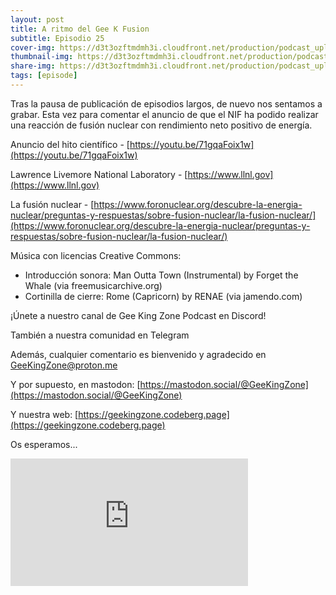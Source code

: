 ```yaml
---
layout: post
title: A ritmo del Gee K Fusion
subtitle: Episodio 25
cover-img: https://d3t3ozftmdmh3i.cloudfront.net/production/podcast_uploaded_nologo/14743809/14743809-1619370377976-ce118b9b0f9a8.jpg
thumbnail-img: https://d3t3ozftmdmh3i.cloudfront.net/production/podcast_uploaded_nologo/14743809/14743809-1619370377976-ce118b9b0f9a8.jpg
share-img: https://d3t3ozftmdmh3i.cloudfront.net/production/podcast_uploaded_nologo/14743809/14743809-1619370377976-ce118b9b0f9a8.jpg
tags: [episode]
---
```


Tras la pausa de publicación de episodios largos, de nuevo nos sentamos a grabar. Esta vez para comentar el anuncio de que el NIF ha podido realizar una reacción de fusión nuclear con rendimiento neto positivo de energía.

Anuncio del hito científico - [https://youtu.be/71gqaFoix1w](https://youtu.be/71gqaFoix1w)

Lawrence Livemore National Laboratory - [https://www.llnl.gov](https://www.llnl.gov)

La fusión nuclear - [https://www.foronuclear.org/descubre-la-energia-nuclear/preguntas-y-respuestas/sobre-fusion-nuclear/la-fusion-nuclear/](https://www.foronuclear.org/descubre-la-energia-nuclear/preguntas-y-respuestas/sobre-fusion-nuclear/la-fusion-nuclear/)

  

Música con licencias Creative Commons:

*   Introducción sonora: Man Outta Town (Instrumental) by Forget the Whale (via freemusicarchive.org)
*   Cortinilla de cierre: Rome (Capricorn) by RENAE (via jamendo.com)

¡Únete a nuestro canal de Gee King Zone Podcast en Discord!

También a nuestra comunidad en Telegram

Además, cualquier comentario es bienvenido y agradecido en GeeKingZone@proton.me

Y por supuesto, en mastodon: [https://mastodon.social/@GeeKingZone](https://mastodon.social/@GeeKingZone)

Y nuestra web: [https://geekingzone.codeberg.page](https://geekingzone.codeberg.page)

Os esperamos...
<iframe src='https://podcasters.spotify.com/pod/show/geekingzone/embed/episodes/A-ritmo-del-Gee-K-Fusion-e1sdvl3' height='204px' width='380px' frameborder='0' scrolling='no'></iframe>